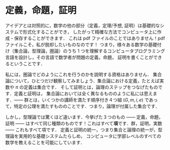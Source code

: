 <!-- # Definitions, true/false statements, and proofs -->
# 定義，命題，証明

<!-- In contrast to ideas, the other parts of mathematics (the definitions, theorems/conjectures, and proofs) can be formalised in a foundational system, and hence can be created and stored on a computer in a precise way. By this, I don’t mean a pdf file! Pdf files are exactly what I want to move away from! I mean that people have designed computer programming languages which understand one of the various foundations of mathematics (set theory, type theory, category theory) and then mathematicians can write code in this language which represents the definition, true/false statement or proof in question. -->

アイデアとは対照的に，数学の他の部分（定義，定理/予想, 証明）は基礎的なシステムで形式化することができ，
したがって精確な方法でコンピュータ上に作成・保存することができます．
これは pdf ファイルのことではありません！pdf ファイルこそ，私が脱却したいものなのです！
つまり，様々ある数学の基礎付け（集合論，型理論，圏論）のうち
1 つを理解するコンピュータプログラミング言語を設計し，その言語で数学者が問題の定義，命題，
証明を書くことができるということです．

<!-- I am certainly not qualified to explain how all this works in category theory. In set theory, let me just make one observation. A definition in set theory, for example the definition of the real numbers, or $\pi$, is a set. And a proof is a sequence of steps in *logic*. A definition and a proof seem to me to be two completely different things in set theory. A group is a mixture of these things — a group is an ordered quadruple $(G,m,i,e)$ satisfying some axioms, so it’s a set with some logic attached. -->

私には，圏論でどのようにこれを行うのかを説明する資格はありません．
集合論について，ひとつだけ観察してみましょう．集合論における定義，たとえば実数や $\pi$ の定義は集合です．
そして証明とは，論理のステップをつなげたものです．定義と証明は，
集合論においては全く異なるもののように私には思えます．―― 群とは，いくつかの講師を満たす順序付き４つ組
$(G,m,i,e)$ であって，特定の公理を満たすもののことです．つまり，論理が付属した集合です．

<!-- In type theory however, things are surprisingly different. All three things — definitions, true/false statements, and proofs — are *all the same kind of thing*! They are all **terms**. A group, a proof, the real numbers — they are all terms. This unification of definitions and proofs — of sets and logic — are what seems to make type theory a practical foundational system for teaching all undergraduate level mathematics to computers. -->

しかし，型理論では驚くほど違います．今挙げた３つのもの ―― 定義，命題，証明 ――
はすべて同じ種類のものです！これはすべて**項**です．群，証明，実数 ―― これもすべて項です．
定義と証明の統一，つまり集合と論理の統一が，型理論を実用的な基礎システムたらしめ，
コンピュータに学部レベルのすべての数学を教えることを可能にしています．
